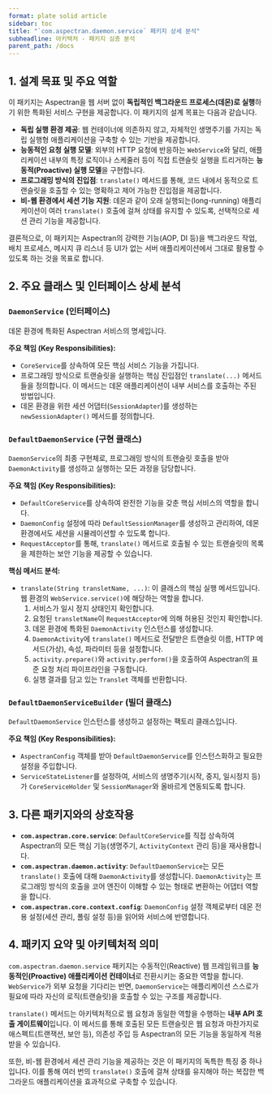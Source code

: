 ```yaml
---
format: plate solid article
sidebar: toc
title: "`com.aspectran.daemon.service` 패키지 상세 분석"
subheadline: 아키텍처 - 패키지 심층 분석
parent_path: /docs
---
```


## 1. 설계 목표 및 주요 역할

이 패키지는 Aspectran을 웹 서버 없이 **독립적인 백그라운드 프로세스(데몬)로 실행**하기 위한 특화된 서비스 구현을 제공합니다. 이 패키지의 설계 목표는 다음과 같습니다.

-   **독립 실행 환경 제공**: 웹 컨테이너에 의존하지 않고, 자체적인 생명주기를 가지는 독립 실행형 애플리케이션을 구축할 수 있는 기반을 제공합니다.
-   **능동적인 요청 실행 모델**: 외부의 HTTP 요청에 반응하는 `WebService`와 달리, 애플리케이션 내부의 특정 로직이나 스케줄러 등이 직접 트랜슬릿 실행을 트리거하는 **능동적(Proactive) 실행 모델**을 구현합니다.
-   **프로그래밍 방식의 진입점**: `translate()` 메서드를 통해, 코드 내에서 동적으로 트랜슬릿을 호출할 수 있는 명확하고 제어 가능한 진입점을 제공합니다.
-   **비-웹 환경에서 세션 기능 지원**: 데몬과 같이 오래 실행되는(long-running) 애플리케이션이 여러 `translate()` 호출에 걸쳐 상태를 유지할 수 있도록, 선택적으로 세션 관리 기능을 제공합니다.

결론적으로, 이 패키지는 Aspectran의 강력한 기능(AOP, DI 등)을 백그라운드 작업, 배치 프로세스, 메시지 큐 리스너 등 UI가 없는 서버 애플리케이션에서 그대로 활용할 수 있도록 하는 것을 목표로 합니다.

## 2. 주요 클래스 및 인터페이스 상세 분석

### `DaemonService` (인터페이스)

데몬 환경에 특화된 Aspectran 서비스의 명세입니다.

**주요 책임 (Key Responsibilities):**
-   `CoreService`를 상속하여 모든 핵심 서비스 기능을 가집니다.
-   프로그래밍 방식으로 트랜슬릿을 실행하는 핵심 진입점인 `translate(...)` 메서드들을 정의합니다. 이 메서드는 데몬 애플리케이션이 내부 서비스를 호출하는 주된 방법입니다.
-   데몬 환경을 위한 세션 어댑터(`SessionAdapter`)를 생성하는 `newSessionAdapter()` 메서드를 정의합니다.

### `DefaultDaemonService` (구현 클래스)

`DaemonService`의 최종 구현체로, 프로그래밍 방식의 트랜슬릿 호출을 받아 `DaemonActivity`를 생성하고 실행하는 모든 과정을 담당합니다.

**주요 책임 (Key Responsibilities):**
-   `DefaultCoreService`를 상속하여 완전한 기능을 갖춘 핵심 서비스의 역할을 합니다.
-   `DaemonConfig` 설정에 따라 `DefaultSessionManager`를 생성하고 관리하여, 데몬 환경에서도 세션을 시뮬레이션할 수 있도록 합니다.
-   `RequestAcceptor`를 통해, `translate()` 메서드로 호출될 수 있는 트랜슬릿의 목록을 제한하는 보안 기능을 제공할 수 있습니다.

**핵심 메서드 분석:**
-   `translate(String transletName, ...)`: 이 클래스의 핵심 실행 메서드입니다. 웹 환경의 `WebService.service()`에 해당하는 역할을 합니다.
    1.  서비스가 일시 정지 상태인지 확인합니다.
    2.  요청된 `transletName`이 `RequestAcceptor`에 의해 허용된 것인지 확인합니다.
    3.  데몬 환경에 특화된 `DaemonActivity` 인스턴스를 생성합니다.
    4.  `DaemonActivity`에 `translate()` 메서드로 전달받은 트랜슬릿 이름, HTTP 메서드(가상), 속성, 파라미터 등을 설정합니다.
    5.  `activity.prepare()`와 `activity.perform()`을 호출하여 Aspectran의 표준 요청 처리 파이프라인을 구동합니다.
    6.  실행 결과를 담고 있는 `Translet` 객체를 반환합니다.

### `DefaultDaemonServiceBuilder` (빌더 클래스)

`DefaultDaemonService` 인스턴스를 생성하고 설정하는 팩토리 클래스입니다.

**주요 책임 (Key Responsibilities):**
-   `AspectranConfig` 객체를 받아 `DefaultDaemonService`를 인스턴스화하고 필요한 설정을 주입합니다.
-   `ServiceStateListener`를 설정하여, 서비스의 생명주기(시작, 중지, 일시정지 등)가 `CoreServiceHolder` 및 `SessionManager`와 올바르게 연동되도록 합니다.

## 3. 다른 패키지와의 상호작용

-   **`com.aspectran.core.service`**: `DefaultCoreService`를 직접 상속하여 Aspectran의 모든 핵심 기능(생명주기, `ActivityContext` 관리 등)을 재사용합니다.
-   **`com.aspectran.daemon.activity`**: `DefaultDaemonService`는 모든 `translate()` 호출에 대해 `DaemonActivity`를 생성합니다. `DaemonActivity`는 프로그래밍 방식의 호출을 코어 엔진이 이해할 수 있는 형태로 변환하는 어댑터 역할을 합니다.
-   **`com.aspectran.core.context.config`**: `DaemonConfig` 설정 객체로부터 데몬 전용 설정(세션 관리, 폴링 설정 등)을 읽어와 서비스에 반영합니다.

## 4. 패키지 요약 및 아키텍처적 의미

`com.aspectran.daemon.service` 패키지는 수동적인(Reactive) 웹 프레임워크를 **능동적인(Proactive) 애플리케이션 컨테이너**로 전환시키는 중요한 역할을 합니다. `WebService`가 외부 요청을 기다리는 반면, `DaemonService`는 애플리케이션 스스로가 필요에 따라 자신의 로직(트랜슬릿)을 호출할 수 있는 구조를 제공합니다.

`translate()` 메서드는 아키텍처적으로 웹 요청과 동일한 역할을 수행하는 **내부 API 호출 게이트웨이**입니다. 이 메서드를 통해 호출된 모든 트랜슬릿은 웹 요청과 마찬가지로 애스펙트(트랜잭션, 보안 등), 의존성 주입 등 Aspectran의 모든 기능을 동일하게 적용받을 수 있습니다.

또한, 비-웹 환경에서 세션 관리 기능을 제공하는 것은 이 패키지의 독특한 특징 중 하나입니다. 이를 통해 여러 번의 `translate()` 호출에 걸쳐 상태를 유지해야 하는 복잡한 백그라운드 애플리케이션을 효과적으로 구축할 수 있습니다.
